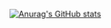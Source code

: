 [![Anurag's GitHub stats](https://github-readme-stats.vercel.app/api?username=M3do-1)](https://github.com/anuraghazra/github-readme-stats)
